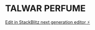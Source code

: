 # TALWAR PERFUME

[Edit in StackBlitz next generation editor ⚡️](https://stackblitz.com/~/github.com/sidhirpara/TalwarPerfume)
